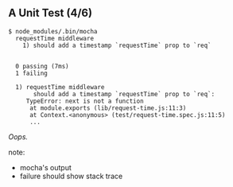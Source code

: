 ## A Unit Test (4/6)

```
$ node_modules/.bin/mocha
  requestTime middleware
    1) should add a timestamp `requestTime` prop to `req`


  0 passing (7ms)
  1 failing

  1) requestTime middleware
       should add a timestamp `requestTime` prop to `req`:
     TypeError: next is not a function
      at module.exports (lib/request-time.js:11:3)
      at Context.<anonymous> (test/request-time.spec.js:11:5)
      ...
``` 

*Oops.*
<!-- .element: class="fragment" -->

note:

- mocha's output
- failure should show stack trace

